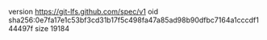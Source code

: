 version https://git-lfs.github.com/spec/v1
oid sha256:0e7fa17e1c53bf3cd31b17f5c498fa47a85ad98b90dfbc7164a1cccdf144497f
size 19184
